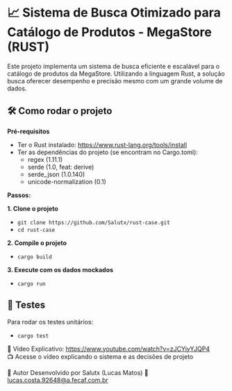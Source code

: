 # 📈 **Sistema de Busca Otimizado para Catálogo de Produtos - MegaStore (RUST)**<br/>

Este projeto implementa um sistema de busca eficiente e escalável para o catálogo de produtos da MegaStore. Utilizando a linguagem Rust, a solução busca oferecer desempenho e precisão mesmo com um grande volume de dados.

## 🛠️ **Como rodar o projeto**<br/>

**Pré-requisitos**<br/>

- Ter o Rust instalado: https://www.rust-lang.org/tools/install<br/>
- Ter as dependências do projeto (se encontram no Cargo.toml):
  - regex (1.11.1)
  - serde (1.0, feat: derive)
  - serde_json (1.0.140)
  - unicode-normalization (0.1)

**Passos:**<br/>

**1. Clone o projeto**<br/>

- `git clone https://github.com/Salutx/rust-case.git`<br/>
- `cd rust-case`<br/>

**2. Compile o projeto**<br/>

- `cargo build`<br/>

**3. Execute com os dados mockados**<br/>

- `cargo run`<br/>

## 🧪 Testes<br/>

Para rodar os testes unitários:

- `cargo test`

🎥 Vídeo Explicativo: https://www.youtube.com/watch?v=zJCYiyYJQP4 <br/>
📺 Acesse o vídeo explicando o sistema e as decisões de projeto

🧠 Autor
Desenvolvido por Salutx (Lucas Matos) 📧 lucas.costa.92648@a.fecaf.com.br
